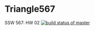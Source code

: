 # Triangle567
SSW 567: HW 02
[![build status of master](https://travis-ci.org/quekipz/Triangle567.svg?branch=master)](https://travis-ci.org/quekipz/Triangle567)
